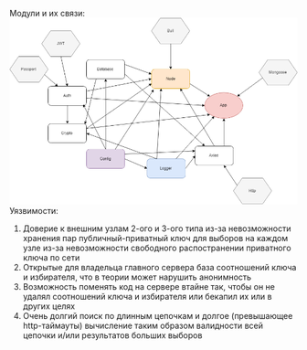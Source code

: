 Модули и их связи:
![Архитектура модулей приложения](https://github.com/yak4995/blockchain-voting-server-side/blob/master/BCVS-arch.png)
Уязвимости:
1) Доверие к внешним узлам 2-ого и 3-ого типа из-за невозможности хранения пар публичный-приватный ключ для выборов на каждом узле из-за невозможности свободного распостранении приватного ключа по сети
2) Открытые для владельца главного сервера база соотношений ключа и избирателя, что в теории может нарушить анонимность
3) Возможность поменять код на сервере втайне так, чтобы он не удалял соотношений ключа и избирателя или бекапил их или в других целях 
4) Очень долгий поиск по длинным цепочкам и долгое (превышающее http-таймауты) вычисление таким образом валидности всей цепочки и/или результатов больших выборов